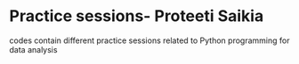 # Practice sessions- Proteeti Saikia
codes contain different practice sessions related to Python programming for data analysis
